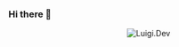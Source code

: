 ### Hi there 👋

<p align="center"> <img src="https://github-readme-stats.vercel.app/api?username=luigi970&show_icons=true&theme=gotham" alt="Luigi.Dev" />


<!--
**luigi970/luigi970** is a ✨ _special_ ✨ repository because its `README.md` (this file) appears on your GitHub profile.

Here are some ideas to get you started:

- 🔭 I’m currently working on ...
- 🌱 I’m currently learning ...
- 👯 I’m looking to collaborate on ...
- 🤔 I’m looking for help with ...
- 💬 Ask me about ...
- 📫 How to reach me: ...
- 😄 Pronouns: ...
- ⚡ Fun fact: ...
-->
